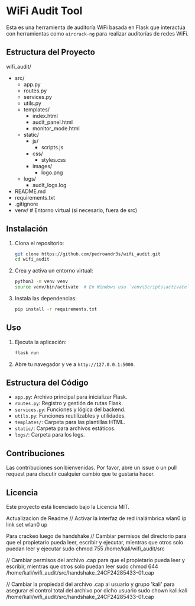 # WiFi Audit Tool

Esta es una herramienta de auditoría WiFi basada en Flask que interactúa con herramientas como `aircrack-ng` para realizar auditorías de redes WiFi.

## Estructura del Proyecto

wifi_audit/
- src/
  - app.py
  - routes.py
  - services.py
  - utils.py
  - templates/
    - index.html
    - audit_panel.html
    - monitor_mode.html
  - static/
    - js/
      - scripts.js
    - css/
      - styles.css
    - images/
      - logo.png
  - logs/
    - audit_logs.log
- README.md
- requirements.txt
- .gitignore
- venv/  # Entorno virtual (si necesario, fuera de src)

## Instalación

1. Clona el repositorio:
    ```bash
    git clone https://github.com/pedroandr3s/wifi_audit.git
    cd wifi_audit
    ```

2. Crea y activa un entorno virtual:
    ```bash
    python3 -m venv venv
    source venv/bin/activate  # En Windows usa `venv\Scripts\activate`
    ```

3. Instala las dependencias:
    ```bash
    pip install -r requirements.txt
    ```

## Uso

1. Ejecuta la aplicación:
    ```bash
    flask run
    ```

2. Abre tu navegador y ve a `http://127.0.0.1:5000`.

## Estructura del Código

- `app.py`: Archivo principal para inicializar Flask.
- `routes.py`: Registro y gestión de rutas Flask.
- `services.py`: Funciones y lógica del backend.
- `utils.py`: Funciones reutilizables y utilidades.
- `templates/`: Carpeta para las plantillas HTML.
- `static/`: Carpeta para archivos estáticos.
- `logs/`: Carpeta para los logs.

## Contribuciones

Las contribuciones son bienvenidas. Por favor, abre un issue o un pull request para discutir cualquier cambio que te gustaría hacer.

## Licencia

Este proyecto está licenciado bajo la Licencia MIT.


Actualizacion de Readme
// Activar la interfaz de red inalámbrica wlan0
ip link set wlan0 up

Para crackeo luego de handshake 
// Cambiar permisos del directorio para que el propietario pueda leer, escribir y ejecutar, mientras que otros solo puedan leer y ejecutar
sudo chmod 755 /home/kali/wifi_audit/src

// Cambiar permisos del archivo .cap para que el propietario pueda leer y escribir, mientras que otros solo puedan leer
sudo chmod 644 /home/kali/wifi_audit/src/handshake_24CF24285433-01.cap

// Cambiar la propiedad del archivo .cap al usuario y grupo 'kali' para asegurar el control total del archivo por dicho usuario
sudo chown kali:kali /home/kali/wifi_audit/src/handshake_24CF24285433-01.cap

